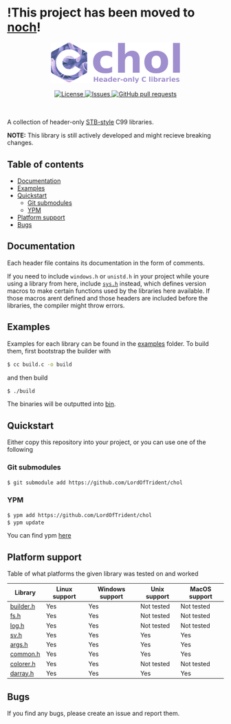 # !This project has been moved to [noch](https://github.com/LordOfTrident/noch)!

<p align="center">
	<img width="300px" src="./res/logo.png">
</p>
<p align="center">
	<a href="./LICENSE">
		<img alt="License" src="https://img.shields.io/badge/license-MIT-26c374?style=for-the-badge">
	</a>
	<a href="https://github.com/LordOfTrident/chol/issues">
		<img alt="Issues" src="https://img.shields.io/github/issues/LordOfTrident/chol?style=for-the-badge&color=4f79e4">
	</a>
	<a href="https://github.com/LordOfTrident/chol/pulls">
		<img alt="GitHub pull requests" src="https://img.shields.io/github/issues-pr/LordOfTrident/chol?style=for-the-badge&color=4f79e4">
	</a>
	<br><br><br>
</p>

A collection of header-only [STB-style](https://github.com/nothings/stb) C99 libraries.

**NOTE:** This library is still actively developed and might recieve breaking changes.

## Table of contents
* [Documentation](#documentation)
* [Examples](#examples)
* [Quickstart](#quickstart)
  * [Git submodules](#git-submodules)
  * [YPM](#ypm)
* [Platform support](#platform-support)
* [Bugs](#bugs)

## Documentation
Each header file contains its documentation in the form of comments.

If you need to include `windows.h` or `unistd.h` in your project while youre using a library from
here, include [`sys.h`](./sys.h) instead, which defines version macros to make certain
functions used by the libraries here available. If those macros arent defined and those headers
are included before the libraries, the compiler might throw errors.

## Examples
Examples for each library can be found in the [examples](./examples) folder.
To build them, first bootstrap the builder with
```sh
$ cc build.c -o build
```

and then build
```sh
$ ./build
```

The binaries will be outputted into [bin](./bin).

## Quickstart
Either copy this repository into your project, or you can use one of the following

### Git submodules
```sh
$ git submodule add https://github.com/LordOfTrident/chol
```

### YPM
```sh
$ ypm add https://github.com/LordOfTrident/chol
$ ypm update
```

You can find ypm [here](https://github.com/yeti0904/ypm)

## Platform support
Table of what platforms the given library was tested on and worked

| Library                   | Linux support | Windows support | Unix support | MacOS support |
|---------------------------|---------------|-----------------|--------------|---------------|
| [builder.h](./builder.h)  | Yes           | Yes             | Not tested   | Not tested    |
| [fs.h](./fs.h)            | Yes           | Yes             | Not tested   | Not tested    |
| [log.h](./log.h)          | Yes           | Yes             | Not tested   | Not tested    |
| [sv.h](./sv.h)            | Yes           | Yes             | Yes          | Yes           |
| [args.h](./args.h)        | Yes           | Yes             | Yes          | Yes           |
| [common.h](./common.h)    | Yes           | Yes             | Yes          | Yes           |
| [colorer.h](./colorer.h)  | Yes           | Yes             | Not tested   | Not tested    |
| [darray.h](./darray.h)    | Yes           | Yes             | Yes          | Yes           |

## Bugs
If you find any bugs, please create an issue and report them.
